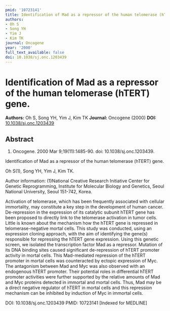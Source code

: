 ```yaml
---
pmid: '10723141'
title: Identification of Mad as a repressor of the human telomerase (hTERT) gene.
authors:
- Oh S
- Song YH
- Yim J
- Kim TK
journal: Oncogene
year: '2000'
full_text_available: false
doi: 10.1038/sj.onc.1203439
---
```


# Identification of Mad as a repressor of the human telomerase (hTERT) gene.
**Authors:** Oh S, Song YH, Yim J, Kim TK
**Journal:** Oncogene (2000)
**DOI:** [10.1038/sj.onc.1203439](https://doi.org/10.1038/sj.onc.1203439)

## Abstract

1. Oncogene. 2000 Mar 9;19(11):1485-90. doi: 10.1038/sj.onc.1203439.

Identification of Mad as a repressor of the human telomerase (hTERT) gene.

Oh S(1), Song YH, Yim J, Kim TK.

Author information:
(1)National Creative Research Initiative Center for Genetic Reprogramming, 
Institute for Molecular Biology and Genetics, Seoul National University, Seoul 
151-742, Korea.

Activation of telomerase, which has been frequently associated with cellular 
immortality, may constitute a key step in the development of human cancer. 
De-repression in the expression of its catalytic subunit hTERT gene has been 
proposed to directly link to the telomerase activation in tumor cells. Little is 
known about the mechanism how the hTERT gene is repressed in telomerase-negative 
mortal cells. This study was conducted, using an expression cloning approach, 
with the aim of identifying the gene(s) responsible for repressing the hTERT 
gene expression. Using this genetic screen, we isolated the transcription factor 
Mad as a repressor. Mutation of its DNA binding sites caused significant 
de-repression of hTERT promoter activity in mortal cells. This Mad-mediated 
repression of the hTERT promoter in mortal cells was counteracted by ectopic 
expression of Myc. The antagonism between Mad and Myc was also observed with an 
endogenous hTERT promoter. Their potential roles in differential hTERT promoter 
activities were further supported by the relative amounts of Mad and Myc 
proteins detected in immortal and mortal cells. Thus, Mad may be a direct 
negative regulator of hTERT in mortal cells and this repression mechanism can be 
inhibited by induction of Myc in immortal cells.

DOI: 10.1038/sj.onc.1203439
PMID: 10723141 [Indexed for MEDLINE]
